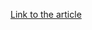 [Link to the article](https://community.rsa.com/community/products/netwitness/blog/2017/12/08/gratefulpos-credit-card-stealing-malware-just-in-time-for-the-shopping-season)
